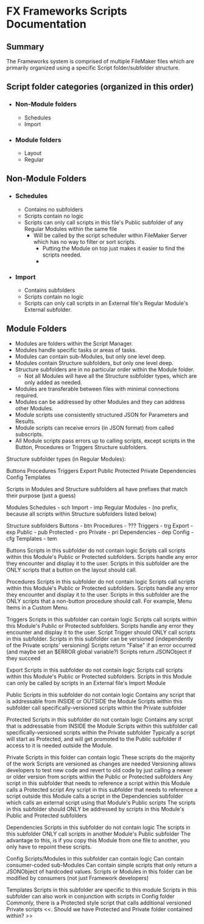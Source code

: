 # FX Frameworks Scripts Documentation

## Summary

The Frameworks system is comprised of multiple FileMaker files which are primarily organized using a specific Script folder/subfolder structure.

## Script folder categories (organized in this order)

- ### Non-Module folders
  - Schedules
  - Import
- ### Module folders
  - Layout
  - Regular

## Non-Module Folders

- ### Schedules
  - Contains no subfolders
  - Scripts contain no logic
  - Scripts can only call scripts in this file's Public subfolder of any Regular Modules within the same file
    - Will be called by the script scheduler within FileMaker Server which has no way to filter or sort scripts.
      - Putting the Module on top just makes it easier to find the scripts needed.
      - 
- ### Import
  - Contains subfolders
  - Scripts contain no logic
  - Scripts can only call scripts in an External file's Regular Module's External subfolder.

## Module Folders

- Modules are folders within the Script Manager. 
- Modules handle specific tasks or areas of tasks. 
- Modules can contain sub-Modules, but only one level deep.
- Modules contain Structure subfolders, but only one level deep.
- Structure subfolders are in no particular order within the Module folder.
  - Not all Modules will have all the Structure subfolder types, which are only added as needed.  
- Modules are transferable between files with minimal connections required.
- Modules can be addressed by other Modules and they can address other Modules.
- Module scripts use consistently structured JSON for Parameters and Results.
- Module scripts can receive errors (in JSON format) from called subscripts.
- All Module scripts pass errors up to calling scripts, except scripts in the Button, Procedures or Triggers Structure subfolders.





Structure subfolder types (in Regular Modules):

Buttons
Procedures
Triggers
Export
Public
Protected
Private
Dependencies
Config
Templates

Scripts in Modules and Structure subfolders all have prefixes that match their purpose (just a guess)

Modules
Schedules - sch
Import - imp
Regular Modules - (no prefix, because all scripts within Structure subfolders listed below)

Structure subfolders
Buttons - btn
Procedures - ???
Triggers - trg
Export - exp
Public - pub
Protected - pro
Private - pri
Dependencies - dep
Config - cfg
Templates - tem


Buttons
Scripts in this subfolder do not contain logic
Scripts call scripts within this Module's Public or Protected subfolders.
Scripts handle any error they encounter and display it to the user.
Scripts in this subfolder are the ONLY scripts that a button on the layout should call.

Procedures
Scripts in this subfolder do not contain logic
Scripts call scripts within this Module's Public or Protected subfolders.
Scripts handle any error they encounter and display it to the user.
Scripts in this subfolder are the ONLY scripts that a non-button procedure should call. For example, Menu Items in a Custom Menu.


Triggers
Scripts in this subfolder can contain logic
Scripts call scripts within this Module's Public or Protected subfolders.
Scripts handle any error they encounter and display it to the user.
Script Trigger should ONLY call scripts in this subfolder.
Scripts in this subfolder can be versioned (independently of the Private scripts' versioning)
Scripts return "False" if an error occurred (and maybe set an $ERROR global variable?)
Scripts return JSONObject if they succeed

Export
Scripts in this subfolder do not contain logic
Scripts call scripts within this Module's Public or Protected subfolders.
Scripts in this Module can only be called by scripts in an External file's Import Module

Public
Scripts in this subfolder do not contain logic
Contains any script that is addressable from INSIDE or OUTSIDE the Module
Scripts within this subfolder call specifically-versioned scripts within the Private subfolder

Protected
Scripts in this subfolder do not contain logic
Contains any script that is addressable from INSIDE the Module
Scripts within this subfolder call specifically-versioned scripts within the Private subfolder
Typically a script will start as Protected, and will get promoted to the Public subfolder if access to it is needed outside the Module.

Private 
Scripts in this folder can contain logic
These scripts do the majority of the work
Scripts are versioned as changes are needed
Versioning allows developers to test new code and revert to old code by just calling a newer or older version from scripts within the Public or Protected subfolders
Any script in this subfolder that needs to reference a script within this Module calls a Protected script
Any script in this subfolder that needs to reference a script outside this Module calls a script in the Dependencies subfolder which calls an external script using that Module's Public scripts
The scripts in this subfolder should ONLY be addressed by scripts in this Module's Public and Protected subfolders

Dependencies
Scripts in this subfolder do not contain logic
The scripts in this subfolder ONLY call scripts in another Module's Public subfolder
The advantage to this, is if you copy this Module from one file to another, you only have to repoint these scripts.

Config
Scripts/Modules in this subfolder can contain logic
Can contain consumer-coded sub-Modules
Can contain simple scripts that only return a JSONObject of hardcoded values.
Scripts or Modules in this folder can be modified by consumers (not just Framework developers)

Templates
Scripts in this subfolder are specific to this module
Scripts in this subfolder can also work in conjunction with scripts in Config folder
Commonly, there is a Protected style script that calls additional versioned Private scripts
<<.  Should we have Protected and Private folder contained within?   >>
